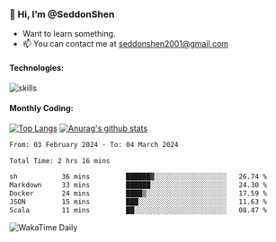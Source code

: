 ### 👋 Hi, I’m @SeddonShen
- Want to learn something.
- 📫 You can contact me at seddonshen2001@gmail.com

#### Technologies:

![skills](https://skillicons.dev/icons?i=scala,js,html,css,bootstrap,jquery,c,cpp,cloudflare,django,docker,flask,git,github,githubactions,linux,latex,mysql,nodejs,ps,php,pr,py,raspberrypi,redis,unreal,v,vscode,vue,bash)

#### Monthly Coding:
[![Top Langs](https://github-readme-stats.vercel.app/api/top-langs?username=seddonshen&show_icons=true&locale=en&layout=compact&hide=html&langs_count=8)](https://github.com/SeddonShen/)
[![Anurag's github stats](https://github-readme-stats.vercel.app/api?username=SeddonShen&count_private=true&show_icons=true)](https://github.com/anuraghazra/github-readme-stats)
<!--START_SECTION:waka-->

```txt
From: 03 February 2024 - To: 04 March 2024

Total Time: 2 hrs 16 mins

sh           36 mins         ██████▓░░░░░░░░░░░░░░░░░░   26.74 %
Markdown     33 mins         ██████░░░░░░░░░░░░░░░░░░░   24.30 %
Docker       24 mins         ████▒░░░░░░░░░░░░░░░░░░░░   17.59 %
JSON         15 mins         ███░░░░░░░░░░░░░░░░░░░░░░   11.63 %
Scala        11 mins         ██░░░░░░░░░░░░░░░░░░░░░░░   08.47 %
```

<!--END_SECTION:waka-->

![WakaTime Daily](https://wakatime.com/share/@seddon2001/61a7e342-5f12-4fea-bf92-1fac161e97d6.svg)
<!---
SeddonShen/SeddonShen is a ✨ special ✨ repository because its `README.md` (this file) appears on your GitHub profile.
You can click the Preview link to take a look at your changes.
--->

